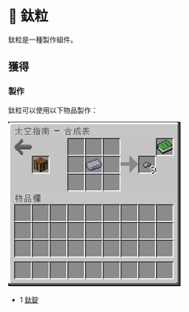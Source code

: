 # 💎 鈦粒

鈦粒是一種製作組件。

## 獲得

### 製作

鈦粒可以使用以下物品製作：

![](<../.gitbook/assets/image (224).png>)

* 1 [鈦錠](Titanium-Ingot.md)
